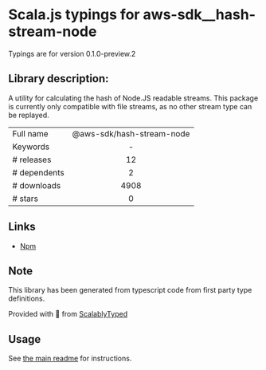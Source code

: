 
# Scala.js typings for aws-sdk__hash-stream-node

Typings are for version 0.1.0-preview.2

## Library description:
A utility for calculating the hash of Node.JS readable streams. This package is currently only compatible with file streams, as no other stream type can be replayed.

|                    |                 |
| ------------------ | :-------------: |
| Full name          | @aws-sdk/hash-stream-node |
| Keywords           | - |
| # releases         | 12 |
| # dependents       | 2 |
| # downloads        | 4908 |
| # stars            | 0 |

## Links
- [Npm](https://www.npmjs.com/package/%40aws-sdk%2Fhash-stream-node)
    


## Note
This library has been generated from typescript code from first party type definitions.

Provided with :purple_heart: from [ScalablyTyped](https://github.com/oyvindberg/ScalablyTyped)

## Usage
See [the main readme](../../readme.md) for instructions.


